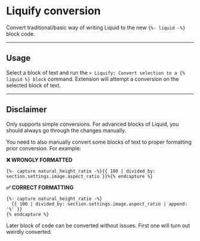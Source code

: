 # Liquify conversion

Convert traditional/basic way of writing Liquid to the new `{%- liquid -%}` block code.

---

## Usage

Select a block of text and run the `> Liquify: Convert selection to a {% liquid %} block` command. Extension will attempt a conversion on the selected block of text.

---

## Disclaimer

Only supports simple conversions. For advanced blocks of Liquid, you should always go through the changes manually.

You need to also manually convert some blocks of text to proper formatting prior conversion. For example:

**❌ WRONGLY FORMATTED**
```liquid
{%- capture natural_height_ratio -%}{{ 100 | divided_by: section.settings.image.aspect_ratio }}%{% endcapture %}
```

**✅ CORRECT FORMATTING**
```liquid
{%- capture natural_height_ratio -%}
  {{ 100 | divided_by: section.settings.image.aspect_ratio | append: '%' }}
{% endcapture %}
```

Later block of code can be converted without issues. First one will turn out weirdly converted.